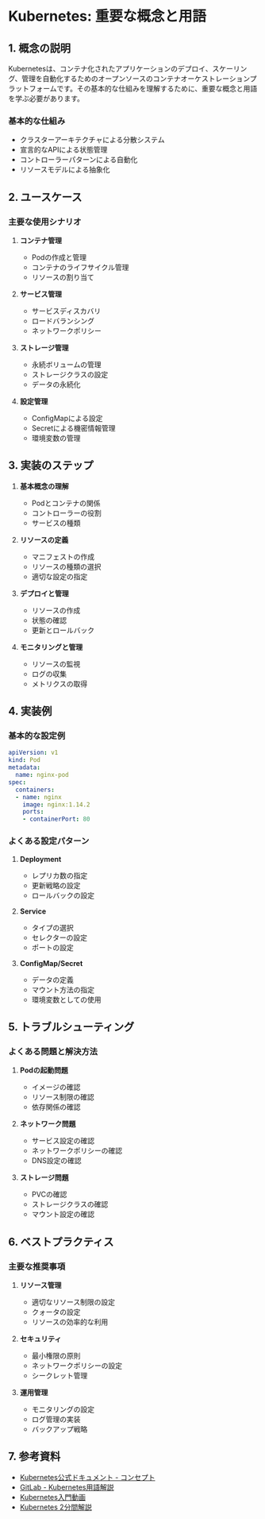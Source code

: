 # Kubernetes: 重要な概念と用語

## 1. 概念の説明
Kubernetesは、コンテナ化されたアプリケーションのデプロイ、スケーリング、管理を自動化するためのオープンソースのコンテナオーケストレーションプラットフォームです。その基本的な仕組みを理解するために、重要な概念と用語を学ぶ必要があります。

### 基本的な仕組み
- クラスターアーキテクチャによる分散システム
- 宣言的なAPIによる状態管理
- コントローラーパターンによる自動化
- リソースモデルによる抽象化

## 2. ユースケース
### 主要な使用シナリオ
1. **コンテナ管理**
   - Podの作成と管理
   - コンテナのライフサイクル管理
   - リソースの割り当て

2. **サービス管理**
   - サービスディスカバリ
   - ロードバランシング
   - ネットワークポリシー

3. **ストレージ管理**
   - 永続ボリュームの管理
   - ストレージクラスの設定
   - データの永続化

4. **設定管理**
   - ConfigMapによる設定
   - Secretによる機密情報管理
   - 環境変数の管理

## 3. 実装のステップ
1. **基本概念の理解**
   - Podとコンテナの関係
   - コントローラーの役割
   - サービスの種類

2. **リソースの定義**
   - マニフェストの作成
   - リソースの種類の選択
   - 適切な設定の指定

3. **デプロイと管理**
   - リソースの作成
   - 状態の確認
   - 更新とロールバック

4. **モニタリングと管理**
   - リソースの監視
   - ログの収集
   - メトリクスの取得

## 4. 実装例
### 基本的な設定例
```yaml
apiVersion: v1
kind: Pod
metadata:
  name: nginx-pod
spec:
  containers:
  - name: nginx
    image: nginx:1.14.2
    ports:
    - containerPort: 80
```

### よくある設定パターン
1. **Deployment**
   - レプリカ数の指定
   - 更新戦略の設定
   - ロールバックの設定

2. **Service**
   - タイプの選択
   - セレクターの設定
   - ポートの設定

3. **ConfigMap/Secret**
   - データの定義
   - マウント方法の指定
   - 環境変数としての使用

## 5. トラブルシューティング
### よくある問題と解決方法
1. **Podの起動問題**
   - イメージの確認
   - リソース制限の確認
   - 依存関係の確認

2. **ネットワーク問題**
   - サービス設定の確認
   - ネットワークポリシーの確認
   - DNS設定の確認

3. **ストレージ問題**
   - PVCの確認
   - ストレージクラスの確認
   - マウント設定の確認

## 6. ベストプラクティス
### 主要な推奨事項
1. **リソース管理**
   - 適切なリソース制限の設定
   - クォータの設定
   - リソースの効率的な利用

2. **セキュリティ**
   - 最小権限の原則
   - ネットワークポリシーの設定
   - シークレット管理

3. **運用管理**
   - モニタリングの設定
   - ログ管理の実装
   - バックアップ戦略

## 7. 参考資料
- [Kubernetes公式ドキュメント - コンセプト](https://kubernetes.io/docs/concepts/)
- [GitLab - Kubernetes用語解説](https://about.gitlab.com/blog/2020/07/30/kubernetes-terminology/)
- [Kubernetes入門動画](https://www.youtube.com/watch?v=QJ4fODH6DXI)
- [Kubernetes 2分間解説](https://youtu.be/XfBrtNZ2OCw)
